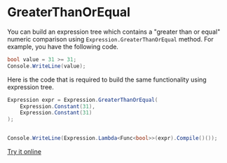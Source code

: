 # GreaterThanOrEqual

You can build an expression tree which contains a "greater than or equal" numeric comparison using `Expression.GreaterThanOrEqual` method. For example, you have the following code.

```csharp
bool value = 31 >= 31;
Console.WriteLine(value);
```

Here is the code that is required to build the same functionality using expression tree. 

```csharp
Expression expr = Expression.GreaterThanOrEqual(
    Expression.Constant(31),
    Expression.Constant(31)
);


Console.WriteLine(Expression.Lambda<Func<bool>>(expr).Compile()());
```

[Try it online](https://dotnetfiddle.net/1EHGib)